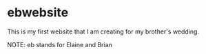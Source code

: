 ebwebsite
=========

This is my first website that I am creating for my brother's wedding.

NOTE: eb stands for Elaine and Brian
